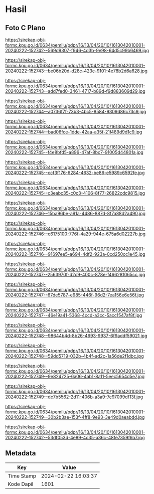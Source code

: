 # Hasil

## Foto C Plano

https://sirekap-obj-formc.kpu.go.id/0634/pemilu/pdpr/16/13/04/20/10/1613042010001-20240222-152742--569d9307-f946-4d3b-9e98-64d5c99b6469.jpg

https://sirekap-obj-formc.kpu.go.id/0634/pemilu/pdpr/16/13/04/20/10/1613042010001-20240222-152743--be06b20d-d28c-423c-9101-4e78b2d6a628.jpg

https://sirekap-obj-formc.kpu.go.id/0634/pemilu/pdpr/16/13/04/20/10/1613042010001-20240222-152743--add7fed0-3461-4717-b89d-f9d883609d29.jpg

https://sirekap-obj-formc.kpu.go.id/0634/pemilu/pdpr/16/13/04/20/10/1613042010001-20240222-152744--a0736f7f-73b3-4bc5-8584-9309d86c73c9.jpg

https://sirekap-obj-formc.kpu.go.id/0634/pemilu/pdpr/16/13/04/20/10/1613042010001-20240222-152744--bad06fce-1dde-42aa-a35f-21f489d9d1c9.jpg

https://sirekap-obj-formc.kpu.go.id/0634/pemilu/pdpr/16/13/04/20/10/1613042010001-20240222-152745--f4e8bfd5-a896-47af-8bc7-91005d44801a.jpg

https://sirekap-obj-formc.kpu.go.id/0634/pemilu/pdpr/16/13/04/20/10/1613042010001-20240222-152745--ccf3f176-6284-4632-be86-e5989c6592fe.jpg

https://sirekap-obj-formc.kpu.go.id/0634/pemilu/pdpr/16/13/04/20/10/1613042010001-20240222-152745--c3eabc35-c0c3-4106-8f77-26822cdc9815.jpg

https://sirekap-obj-formc.kpu.go.id/0634/pemilu/pdpr/16/13/04/20/10/1613042010001-20240222-152746--15ba96be-a91a-4486-887d-8f7a88d2a490.jpg

https://sirekap-obj-formc.kpu.go.id/0634/pemilu/pdpr/16/13/04/20/10/1613042010001-20240222-152746--c6175100-776f-4a29-944e-675a6d02227b.jpg

https://sirekap-obj-formc.kpu.go.id/0634/pemilu/pdpr/16/13/04/20/10/1613042010001-20240222-152746--91697ee5-a694-4df2-923a-0cd250cc1e45.jpg

https://sirekap-obj-formc.kpu.go.id/0634/pemilu/pdpr/16/13/04/20/10/1613042010001-20240222-152747--2563970f-d2c9-400c-878e-f466281065cc.jpg

https://sirekap-obj-formc.kpu.go.id/0634/pemilu/pdpr/16/13/04/20/10/1613042010001-20240222-152747--67de5787-e985-446f-96d2-7ea156e6e56f.jpg

https://sirekap-obj-formc.kpu.go.id/0634/pemilu/pdpr/16/13/04/20/10/1613042010001-20240222-152747--46e19a41-5368-4ccd-a3cc-5acc1547af8f.jpg

https://sirekap-obj-formc.kpu.go.id/0634/pemilu/pdpr/16/13/04/20/10/1613042010001-20240222-152748--98644b4d-8b26-4693-9937-6f9addf59021.jpg

https://sirekap-obj-formc.kpu.go.id/0634/pemilu/pdpr/16/13/04/20/10/1613042010001-20240222-152748--59dd5719-032b-4b4f-ad2c-1a56de2f1dbc.jpg

https://sirekap-obj-formc.kpu.go.id/0634/pemilu/pdpr/16/13/04/20/10/1613042010001-20240222-152749--9e824725-6a06-4ab1-8a11-5eec5654d5e7.jpg

https://sirekap-obj-formc.kpu.go.id/0634/pemilu/pdpr/16/13/04/20/10/1613042010001-20240222-152749--dc7b5562-2d11-406b-a3a9-7c97099df13f.jpg

https://sirekap-obj-formc.kpu.go.id/0634/pemilu/pdpr/16/13/04/20/10/1613042010001-20240222-152749--30b2b3ae-153f-4ff8-9e93-3e49d0aeabdd.jpg

https://sirekap-obj-formc.kpu.go.id/0634/pemilu/pdpr/16/13/04/20/10/1613042010001-20240222-152742--53df053d-4e89-4c35-a36c-48fe7359f9a7.jpg


## Metadata

| Key        | Value               |
| ---------- | ------------------- |
| Time Stamp | 2024-02-22 16:03:37 |
| Kode Dapil | 1601                |



